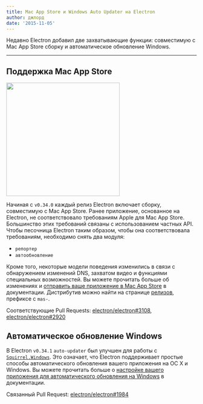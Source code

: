 ```yaml
---
title: Mac App Store и Windows Auto Updater на Electron
author: джлорд
date: '2015-11-05'
---
```


Недавно Electron добавил две захватывающие функции: совместимую с Mac App Store сборку и автоматическое обновление Windows.

---

## Поддержка Mac App Store

<img src='https://cloud.githubusercontent.com/assets/1305617/10928574/a301640c-825e-11e5-918e-a06b7a55dcb4.png' width="300" />

Начиная с `v0.34.0` каждый релиз Electron включает сборку, совместимую с Mac App Store. Ранее приложение, основанное на Electron, не соответствовало требованиям Apple для Mac App Store. Большинство этих требований связаны с использованием частных API. Чтобы песочница Electron таким образом, чтобы она соответствовала требованиям, необходимо снять два модуля:

- `репортер`
- `автообновление`

Кроме того, некоторые модели поведения изменились в связи с обнаружением изменений DNS, захватом видео и функциями специальных возможностей. Вы можете прочитать больше об изменениях и [отправить ваше приложение в Mac App Store](https://electronjs.org/docs/latest/tutorial/mac-app-store-submission-guide) в документации. Дистрибутив можно найти на странице [релизов](https://github.com/electron/electron/releases), префиксе с `mas-`.

Соответствующие Pull Requests: [electron/electron#3108](https://github.com/electron/electron/pull/3108), [electron/electron#2920](https://github.com/electron/electron/pull/2920)

## Автоматическое обновление Windows

В Electron `v0.34.1` `auto-updater` был улучшен для работы с [`Squirrel.Windows`](https://github.com/Squirrel/Squirrel.Windows). Это означает, что Electron поддерживает простые способы автоматического обновления вашего приложения на ОС X и Windows. Вы можете прочитать больше о [настройке вашего приложения для автоматического обновления на Windows](https://github.com/electron/electron/blob/master/docs/api/auto-updater.md#windows) в документации.

Связанный Pull Request: [electron/electron#1984](https://github.com/electron/electron/pull/1984)

